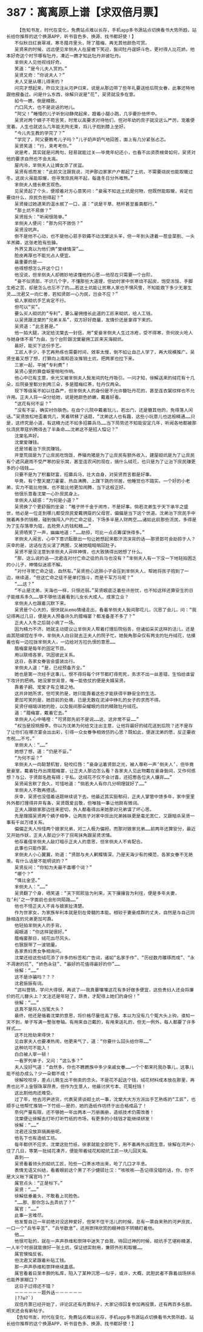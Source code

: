 # 387：离离原上谱【求双倍月票】
        【告知书友，时代在变化，免费站点难以长存，手机app多书源站点切换看书大势所趋，站长给你推荐的这个换源APP，听书音色多、换源、找书都好使！】
       不似秋日红衰翠减，寒冬腊月里头，除了腊梅，再无其他颜色可赏。
       吴贤来的时候，远远便见芈侧夫人在屋檐下笑迎，鬓间牡丹逞妍斗色，更衬得人比花娇。他本好奇这个时节哪有牡丹，凑近一瞧才知此牡丹非彼牡丹。
       芈侧夫人见他视线好奇。
       笑道：“是今儿夫人赏的。”
       吴贤又奇：“你说夫人？”
       夫人又是从哪儿得来的？
       问完才想起来，昨日文注从河尹归来，说是从那边带了些年礼要送给后院女眷，此事还特地跟他报备过。问是什么东西，徐解只说是“花”，吴贤就没多在意。
       如今一瞧，倒是精致。
       门口风大，也不是说话的地儿。
       “阿父！”睡懵的儿子听到动静爬起来，蹬着小腿小跑，几乎要扑他怀中。
       吴贤对两个嫡子不苟言笑，时常以高要求对待他们，但对年幼的庶子就没这么严厉，宠着便宠着。人生也就这么几年能无拘无束，将儿子抱到膝上坐好。
       “今儿先生教的学完了？”
       “学完了，阿父要教考儿子吗？”儿子奶声奶气地回答，面上有几分紧张忐忑。
       吴贤笑道：“行，来考考你。”
       说是考，其实就是问两句，轻易就能过关——毕竟年纪还小，也看不出资质根骨如何，吴贤对他的要求自然也不会太高。
       屋内冷，芈侧夫人让婢女添了炭盆。
       吴贤有感而发：“此前文注跟我说，河尹那边家家户户都起了土炕，不需要烧炭也能取暖过冬。这炭火虽能取暖，但寻常庶民用不起，每逢冬日分外难熬。”
       芈侧夫人擅长察言观色。
       见吴贤起了个头，便顺着对方心意笑问：“妾虽不知这土炕是何物，但既然能取暖，肯定也要烧什么，庶民负担得起？”
       吴贤接过她递来的温水抿了一口，道：“说是干草、秸秆甚至畜粪都行。”
       “那土炕不易做？”
       吴贤摇头：“听闻很简单。”
       芈侧夫人便问：“那为何不效仿？”
       吴贤没吭声。
       倒不是他不心动，也不是他心慈手软薅不动沈棠这头羊，但一年到头逮着一茬韭菜割、一头羊羔薅，这张老脸有些臊。
       外界又真以为他们俩“棠棣情深”……
       脸皮再厚也不能光占人便宜。
       最重要的是——
       他得想想怎么开这个口！
       他没说，但芈侧夫人却微妙地读懂他的心思——他现在只需要一个台阶。
       “妾不似贤郎，不识几个字，不懂那些大道理，但幼时家中贫寒烧不起炭，饱受冻馁、手脚生疮之苦，却是怎么也忘不了的……若这土炕能让贫寒人家也不惧风雪，不知能救下多少无辜生灵……沈君又一向仁善，若知贤郎一心为民，岂会不应？”
       偷人家砌炕手艺肯定不行。
       但可以“买”。
       要么买人砌炕的“专利”，要么雇佣擅长此道的工匠来砌炕，给人工钱。
       以吴贤跟沈棠的“兄弟关系”，双方好好商量，友情价还是拿得下来的。
       吴贤道：“此言甚是。”
       他一拍大腿，决定给沈棠去一封信，用“爱妾芈侧夫人生过冻疮，受不得寒，奈何炭火呛人与她身体不易”为由，当个台阶跟沈棠雇佣工匠来天海砌炕。
       最好，能买下这份手艺。
       工匠人手少，手艺再熟练也需要时间，效率太慢，倒不如让自己人学了，再大规模推广。吴贤坐着又想了想，打算向上南和邑汝推销土炕，把两家也拉下来。
       三家一起，平摊“专利费”！
       吴贤心里的算盘噼里啪啦作响。
       他心中已有主意，余光又被芈侧夫人鬓发间的牡丹吸引。一问才知，徐解送来的绒花有十几朵，后院妾室都分到两三朵，多是腊梅红茶，牡丹仅两朵。
       现下等级虽不如以往森严，但芈侧夫人的身份是不允许簪牡丹花的，甚至连衣裳纹样也不允许用。正夫人将一朵分给她，说是她颜色娇嫩，戴着好看。
       “这花有何不妥？”
       “没有不妥，确实衬你肤色。在自个儿院中戴着玩儿，若出门，还是簪其他的，免得落人闲话。”吴贤放松地歪着凭几，笑着转移了话题，“沈弟这人也有趣，这些小玩意儿也这般精通……只是，这终究是小道，有这精力还不如多招募兵马……当下局势还不知能安定几年，听闻各地都被那伙流民草寇折腾得去了半条命……沈弟这不是招人惦记？”
       沈棠名声好。
       沈棠爱赚钱。
       还是领着治下庶民赚钱。
       开垦荒田是为了让庶民吃饱饭，养殖肉猪是为了让庶民有额外收入，建屋砌炕是为了让庶民有个遮风避雨不受严寒的安乐窝，甚至连农闲的现在，搞什么绒花，也只是为了让治下庶民赚更多的小钱钱……
       只要不是为了积蓄财富，招募兵马，壮大自身，对吴贤而言都是好事。
       毕竟，有个整天磨刀霍霍、热血沸腾、上蹿下跳的邻居，他睡觉也不踏实。一个好的小老弟，实力不能比他强，也不能比他更加闹腾，当下这般正好。
       他很乐意看沈棠一心扑庶民身上。
       芈侧夫人疑惑：“为何是小道？”
       吴贤换了个更舒服的坐姿：“稚子怀千金于闹市，不是好事。倘若沈弟生于天下承平之盛世，他必是一位走到哪儿都受庶民爱戴拥趸的父母官，偏偏是当下这个世道。沈弟治下庶民手中揣着再多的钱粮，碰到强闯入户的亡命之徒，下场多半是人财两空……诸如此前那些流民，多得是为了生存落草为寇，去抢旁人的钱和粮……”
       吴贤哂笑了一声，幽幽地道：“……劫掠，可比一点点筹谋快得多。”
       芈侧夫人闻言，心中下意识酝酿出一句让她想起来都汗流浃背的话——那贤郎可会劫掠于人？庆幸的是，这话在舌尖滚了两圈，又被她暗暗咽回肚子。
       吴贤不是没注意到芈侧夫人异样神情，也大致猜得出她想了什么。
       “那，这么说的话——沈君连对付亡命之徒的兵马也没有？”芈侧夫人有一下没一下地轻拍困乏的小儿子，神情似迷惑不解。
       “对付寻常亡命之徒，自然有。”吴贤担心这胖小子会压到芈侧夫人，帮她将孩子抱到了一边，继续道，“但这亡命之徒不是单打独斗，而是千军万马呢？”
       “……这？”
       “不止是沈弟，天海也一样，只恨还弱。”吴贤眼底泛着些许担忧，也不知这样还算安生的日子能维系多久……够不够他活着看到儿女长大成人、成家立业？
       芈侧夫人也跟着沉默下来。
       吴贤是个心大的，很快就从emo情绪走出，看着芈侧夫人鬓间那花儿，沉思了会儿，问：“我记得再过几日，便是夫人预备许久的腊梅宴？都准备差不多了？”
       正夫人入冬之后就小病了一场。
       因为精力不济，她就主动提议让芈侧夫人帮着打理后院俗务，但诸如采买这样的活儿，还是由其陪嫁捏在手中，芈侧夫人白日就去正夫人的院子忙。她鬓角那朵仅有两支的牡丹绒花，估摸着也有一边拉拢芈侧夫人，一边给对方拉仇恨的意思……
       腊梅宴是每年的固定节目。
       用以联络各家，巩固彼此关系。
       这日，各家女眷皆会盛装出行。
       芈侧夫人道：“是，已经预备齐全。”
       她也是第一次经手这事儿，恨不得将每个环节都盯得死死，务求不出一丝差错，生怕给谁留下攻讦的把柄。她没家世背景，唯一能依仗的便是夫婿吴贤。
       靠着子嗣、宠爱才有立锥之地。
       这并非她所求，但可笑的是，她只能靠着这些才能获得平静安全的生活。
       更加可笑的是，她目前的处境，已是无数在泥淖中挣扎的女子的求而不得。
       吴贤仔细端详她的脸，以及鬓间那朵耀眼灼目的精致牡丹绒花。
       道：“腊梅宴，戴着它去。”
       芈侧夫人心中咯噔：“可贤郎先前不是说……这、这非常不妥……”
       “权当是投桃报李。你以为沈弟为何给文注出主意，让他将最好的绒花送到后院？还不是存了让你们在哪次宴会出出彩，引得一众女眷争相效仿的心思？既如此，便遂沈弟的愿，反正要收市税……不亏。”
       芈侧夫人：“……”
       她想了想，道：“仍是不妥。”
       “为何不妥？”
       芈侧夫人一向聪慧机智，轻咬红唇：“妾身沾着贤郎之光，被人尊称一声‘侧夫人’，但毕竟是妾室。戴着牡丹出席腊梅宴，让正夫人那边怎么看？各家夫人见此物戴在妾身鬓间，又作何感想？与公，于贤郎名胜有碍；于私，这绒花不仅不会讨喜，还招惹各位夫人嫌弃……”
       吴贤闻言默了良久，可惜地道：“倘若夫人有你几分明理就好了……”
       芈侧夫人不敢再搭话。
       庆幸，吴贤也没借着话题继续说下去。他最近其实挺郁闷，正夫人掌管中馈多年，家中里里外外都打理得井井有条，吴贤既爱且敬，但唯独一事让他颇有微词。
       正夫人跟娘家那边往来密切，外人都看得出来她那对兄弟谋了坏心思。
       先是撺掇吴贤两个嫡子相争，让两孩子对家中庶出兄弟姊妹更是毫无宽仁，又跟暗杀吴贤一事有千丝万缕关系。
       偏偏正夫人怜惜两个娘家兄弟，对二人极力偏袒。而那对娘家兄弟……前两年还算安分，最近又开始作妖，正夫人那边少不了拐弯抹角跟吴贤求情。
       他存着借芈侧夫人敲打暗示正夫人的意思，但芈侧夫人不肯配合。
       此事也只能作罢。
       芈侧夫人小心翼翼，劝道：“贤郎与夫人鹣鲽情深，乃是天海少有的模范，各家女眷不无艳羡。有什么话是不能明说的？”
       吴贤反问：“你知为夫最不喜哪个词？”
       “哪个？”
       “情比金坚。”
       芈侧夫人：“……”
       吴贤翻了个身，哂笑道：“天下熙熙皆为利来，天下攘攘皆为利往，便是多年夫妻，在‘利’之一字面前也会形同陌路……”
       他也不怪正夫人不肯与娘家扯清楚。
       作为世家女，为家族牟利本就是刻在骨髓的本能。相较于妻妾成群的丈夫，自然是与自己同脉相连的兄弟更加可靠。
       他轻拍芈侧夫人的手背。
       阖眼道：“你这样就很好。”
       腊梅宴那日，绒花出尽风头。
       也狠狠带了一波销量。
       各家贵妇贵女争相询问。
       沈棠还给这些绒花添了许多的标签和广告词，诸如“名家手作”、“历经数月雕琢而成”、“永不凋谢的花”、“娇色永驻”、“最好的花值得最好的你”……
       徐解：“……”
       这不是诈骗吗？？？
       沈君振振有词。
       “这叫营销，学问大得很，再说了——我真要嚷嚷这花有多好做多便宜，这些贵妇人还会将廉价的花儿簪头上？文注还是年轻了，昂贵，才配得上她们的身份！”
       徐解：“……”
       这真不是将人当冤大头？
       最终，他还是循着沈棠的意思，将价格尽量往高了报。本以为没有几个冤大头上钩，谁知一天不到，单子写满一整张卷轴。有用来自己戴的，有用来送礼的，但无一例外，每人都要了许多样式……
       这不比抢劫来得快？
       见自家夫人也要凑热闹，他更来气了，道：“你要什么回头给你带……”
       这种坑可不能入！
       白白被人宰一顿！
       一看罗列单子，又问：“这么多？”
       夫人没好气道：“自然多，你也不瞧瞧族中多少亲戚女眷……一个个都来托我办事儿，这事儿能不给办成么？少一朵都不成！”
       徐解咬咬牙，差点儿萌生出干倒卖的念头。不是花不起这个钱，绒花材料成本放在那里，再贵也比不上金银珠翠昂贵，但作为生意人，他最讨厌亏本、花冤枉钱！
       这比割他肉还难受。
       过了年，他去河尹进货，代表吴贤谈砌土炕一事，沈棠大大方方派出手艺熟练的“工匠”，也顺手让他帮忙推销一下竹纸——是的，她的造纸作坊终于出合格成品了！
       奈何产量有限，还不够她一年出两本一万册画册，造纸技术仍需改善！
       沈棠便让徐解去打听打听竹纸的市场，有更多的小钱钱才能继续研发！
       徐解：“……”
       沈君还没放弃搞画册呢。
       他名下也有造纸工坊。
       每年都供不应求，沈棠这批竹纸，徐家就能全部吃下，用不着再外出跑生意。徐解在河尹小住了几日，等第一批绒花凑齐，便能带着绒花和砌炕工匠一块儿回天海。
       直到——
       吴贤看着领头的砌炕工匠，险些一口茶水喷出来，呛了几口才平息。
       表情无语又纠结，看着眼前这个黑了不少健硕壮汉：“咳咳咳——吾记得没错的话，你、你不是大义帐下属官吗？”
       属官点头：“正是标下。”
       吴贤：“……”
       徐解低垂着头，不敢看上司脸色。
       “……那、那你怎么去弄炕了？”
       属官：“……”
       此事一言难尽。
       他发誓自己一年前绝对没这种爱好，但架不住干活儿的时候，总有一票自来熟的河尹庶民，一口一个“兵爷辛苦”、“兵爷歇息”，还用崇拜欣赏的眼神目不转睛盯着他。
       他……
       他很可耻的，就在一声声恭维和崇拜中迷失了自我，待回过神的时候，砌炕手艺堪称精湛，一人半个时辰就能做好一张土炕，保证结实耐用，兼顾外形和取暖……
       属官懊恼反省。
       但沈君又紧跟着补贴工钱。
       那一声声恭维和崇拜继续蛊惑。
       属官看着日渐丰腴的私库，陷入了某种沉思——似乎，或许，大概，武胆武者不靠着战场拼杀也能养家糊口？
       这日子过得还不错？
       －－－－－－题外话－－－－－－
       |??ω?`)
       双倍月票已经开始了，评论区还有月票帖子，大家记得回复参加再投票，还有两百多名额。明天还会有新帖子。
       【告知书友，时代在变化，免费站点难以长存，手机app多书源站点切换看书大势所趋，站长给你推荐的这个换源APP，听书音色多、换源、找书都好使！】